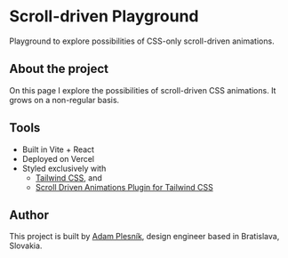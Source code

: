 # Scroll-driven Playground

Playground to explore possibilities of CSS-only scroll-driven animations.

## About the project

On this page I explore the possibilities of scroll-driven CSS animations. It grows on a non-regular basis.

## Tools

- Built in Vite + React
- Deployed on Vercel
- Styled exclusively with
  - <a href="https://tailwindcss.com">Tailwind CSS</a>, and
  - <a href="https://www.npmjs.com/package/@adam.plesnik/tailwindcss-scroll-driven-animations"> Scroll Driven Animations Plugin for Tailwind CSS</a>

## Author

This project is built by <a href="https://adamplesnik.com" target="_blank">Adam Plesník</a>, design engineer based in Bratislava, Slovakia.
